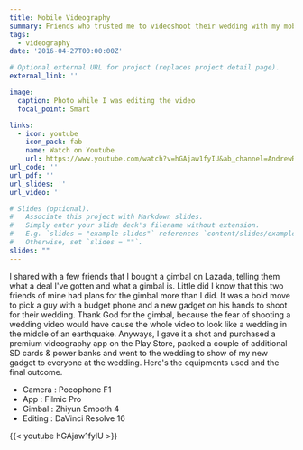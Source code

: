 ```yaml
---
title: Mobile Videography
summary: Friends who trusted me to videoshoot their wedding with my mobile phone
tags:
  - videography
date: '2016-04-27T00:00:00Z'

# Optional external URL for project (replaces project detail page).
external_link: ''

image:
  caption: Photo while I was editing the video
  focal_point: Smart

links:
  - icon: youtube
    icon_pack: fab
    name: Watch on Youtube
    url: https://www.youtube.com/watch?v=hGAjaw1fyIU&ab_channel=AndrewRaj
url_code: ''
url_pdf: ''
url_slides: ''
url_video: ''

# Slides (optional).
#   Associate this project with Markdown slides.
#   Simply enter your slide deck's filename without extension.
#   E.g. `slides = "example-slides"` references `content/slides/example-slides.md`.
#   Otherwise, set `slides = ""`.
slides: ""
---
```


I shared with a few friends that I bought a gimbal on Lazada, telling them what a deal I've gotten and what a gimbal is. Little did I know that this two friends of mine had plans for the gimbal more than I did. It was a bold move to pick a guy with a budget phone and a new gadget on his hands to shoot for their wedding. Thank God for the gimbal, because the fear of shooting a wedding video would have cause the whole video to look like a wedding in the middle of an earthquake. Anyways, I gave it a shot and purchased a premium videography app on the Play Store, packed a couple of additional SD cards & power banks and went to the wedding to show of my new gadget to everyone at the wedding. Here's the equipments used and the final outcome.

  * Camera  : Pocophone F1
  * App     : Filmic Pro
  * Gimbal  : Zhiyun Smooth 4
  * Editing : DaVinci Resolve 16

{{< youtube hGAjaw1fyIU >}}